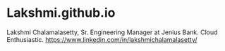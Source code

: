 # Lakshmi.github.io
Lakshmi Chalamalasetty, Sr. Engineering Manager at Jenius Bank.
Cloud Enthusiastic.
https://www.linkedin.com/in/lakshmichalamalasetty/
